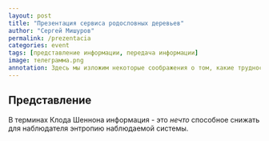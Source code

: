 ```yaml
---
layout: post
title: "Презентация сервиса родословных деревьев"
author: "Сергей Мишуров"
permalink: /prezentacia
categories: event
tags: [представление информации, передача информации]
image: телеграмма.png
annotation: Здесь мы изложим некоторые соображения о том, какие трудности возникают при обмене информацией между живыми людьми и между машинами, а также и о том, какие возможности существуют для решения этих проблем.
---
```


## Представление

В терминах Клода Шеннона информация - это *нечто* способное снижать для наблюдателя энтропию наблюдаемой системы.